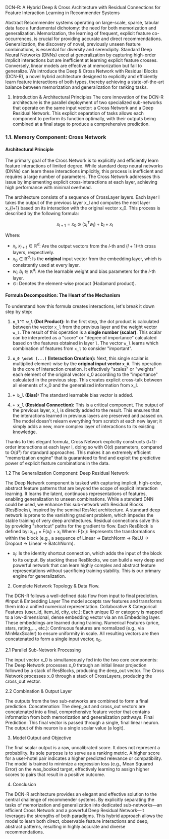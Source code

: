 DCN-R: A Hybrid Deep & Cross Architecture with Residual Connections for Feature Interaction Learning in Recommender Systems

Abstract
Recommender systems operating on large-scale, sparse, tabular data face a fundamental dichotomy: the need for both memorization and generalization. Memorization, the learning of frequent, explicit feature co-occurrences, is crucial for providing accurate and direct recommendations. Generalization, the discovery of novel, previously unseen feature combinations, is essential for diversity and serendipity. Standard Deep Neural Networks (DNNs) excel at generalization by capturing high-order implicit interactions but are inefficient at learning explicit feature crosses. Conversely, linear models are effective at memorization but fail to generalize. We introduce the Deep & Cross Network with Residual Blocks (DCN-R), a novel hybrid architecture designed to explicitly and efficiently learn feature interactions of both types, thereby achieving a state-of-the-art balance between memorization and generalization for ranking tasks.

1. Introduction & Architectural Principles
The core innovation of the DCN-R architecture is the parallel deployment of two specialized sub-networks that operate on the same input vector: a Cross Network and a Deep Residual Network. This explicit separation of tasks allows each component to perform its function optimally, with their outputs being combined at a final stage to produce a comprehensive prediction.

### **1.1. Memory Component: Cross Network**

#### **Architectural Principle**

The primary goal of the Cross Network is to explicitly and efficiently learn feature interactions of limited degree. While standard deep neural networks (DNNs) can learn these interactions implicitly, this process is inefficient and requires a large number of parameters. The Cross Network addresses this issue by implementing explicit cross-interactions at each layer, achieving high performance with minimal overhead.

The architecture consists of a sequence of CrossLayer layers. Each layer l takes the output of the previous layer x_l and computes the next layer x_{l+1} based on its interaction with the original vector x_0.  This process is described by the following formula:

$$
x_{l+1} = x_{0} \odot (x_{l}^T w_{l}) + b_{l} + x_{l}
$$

Where:

-   $x_l, x_{l+1} \in \mathbb{R}^d$: Are the output vectors from the $l$-th and $(l+1)$-th cross layers, respectively.
-   $x_0 \in \mathbb{R}^d$: Is the **original** input vector from the embedding layer, which is consistently used at every layer.
-   $w_l, b_l \in \mathbb{R}^d$: Are the learnable weight and bias parameters for the $l$-th layer.
-   $\odot$: Denotes the element-wise product (Hadamard product).

 #### **Formula Decomposition: The Heart of the Mechanism**

To understand how this formula creates interactions, let's break it down step by step:

1. **`x_l^T w_l` (Dot Product):** In the first step, the dot product is calculated between the vector `x_l` from the previous layer and the weight vector `w_l`. The result of this operation is a **single number (scalar)**. This scalar can be interpreted as a "score" or "degree of importance" calculated based on the features obtained in layer `l`. The vector `w_l` learns which combination of features from `x_l` to consider "important".

2. **`x_0 \odot (...)` (Interaction Creation):** Next, this single scalar is multiplied element-wise by the **original input vector `x_0`**. This operation is the core of interaction creation.  It effectively "scales" or "weights" each element of the original vector x_0 according to the "importance" calculated in the previous step. This creates explicit cross-talk between all elements of x_0 and the generalized information from x_l.

3. **`+ b_l` (Bias):** The standard learnable bias vector is added.

4. **`+ x_l` (Residual Connection):** This is a critical component. The output of the previous layer, x_l, is directly added to the result. This ensures that the interactions learned in previous layers are preserved and passed on. The model doesn't relearn everything from scratch at each new layer; it simply adds a new, more complex layer of interactions to its existing knowledge.

Thanks to this elegant formula, Cross Network explicitly constructs (l+1)-order interactions at each layer l, doing so with O(d) parameters, compared to O(d²) for standard approaches. This makes it an extremely efficient "memorization engine" that is guaranteed to find and exploit the predictive power of explicit feature combinations in the data.


1.2 The Generalization Component: Deep Residual Network

The Deep Network component is tasked with capturing implicit, high-order, abstract feature patterns that are beyond the scope of explicit interaction learning. It learns the latent, continuous representations of features, enabling generalization to unseen combinations.
While a standard DNN could be used, we enhance this sub-network with Residual Blocks (ResBlocks), inspired by the seminal ResNet architecture. A standard deep network is prone to the vanishing gradient problem, which impedes the stable training of very deep architectures. Residual connections solve this by providing "shortcut" paths for the gradient to flow.
Each ResBlock is defined by:
x<sub>l+1</sub> = F(x<sub>l</sub>) + x<sub>l</sub>
Where:
F(x<sub>l</sub>): Represents the transformations within the block (e.g., a sequence of Linear -> BatchNorm -> ReLU -> Dropout -> Linear -> BatchNorm).
+ x<sub>l</sub>: Is the identity shortcut connection, which adds the input of the block to its output.
By stacking these ResBlocks, we can build a very deep and powerful network that can learn highly complex and abstract feature representations without sacrificing training stability. This is our primary engine for generalization.

2. Complete Network Topology & Data Flow. 

The DCN-R follows a well-defined data flow from input to final prediction.
#Input & Embedding Layer
The model accepts raw features and transforms them into a unified numerical representation.
Collaborative & Categorical Features (user_id, item_id, city, etc.): Each unique ID or category is mapped to a low-dimensional, dense embedding vector via an nn.Embedding layer. These embeddings are learned during training.
Numerical Features (price, stars, rating_..., etc.): Continuous features are normalized (e.g., via MinMaxScaler) to ensure uniformity in scale.
All resulting vectors are then concatenated to form a single input vector, x<sub>0</sub>.

2.1 Parallel Sub-Network Processing

The input vector x_0 is simultaneously fed into the two core components:
The Deep Network processes x_0 through an initial linear projection followed by a stack of ResBlocks, producing the deep_out vector.
The Cross Network processes x_0 through a stack of CrossLayers, producing the cross_out vector.

2.2 Combination & Output Layer

The outputs from the two sub-networks are combined to form a final prediction.
Concatenation: The deep_out and cross_out vectors are concatenated into a final, comprehensive feature vector that contains information from both memorization and generalization pathways.
Final Prediction: This final vector is passed through a single, final linear neuron. The output of this neuron is a single scalar value (a logit).

3. Model Output and Objective

The final scalar output is a raw, uncalibrated score. It does not represent a probability. Its sole purpose is to serve as a ranking metric. A higher score for a user-hotel pair indicates a higher predicted relevance or compatibility. The model is trained to minimize a regression loss (e.g., Mean Squared Error) on the was_booked target, effectively learning to assign higher scores to pairs that result in a positive outcome.

4. Conclusion

The DCN-R architecture provides an elegant and effective solution to the central challenge of recommender systems. By explicitly separating the tasks of memorization and generalization into dedicated sub-networks—an efficient Cross Network and a powerful Deep Residual Network—it leverages the strengths of both paradigms. This hybrid approach allows the model to learn both direct, observable feature interactions and deep, abstract patterns, resulting in highly accurate and diverse recommendations.
